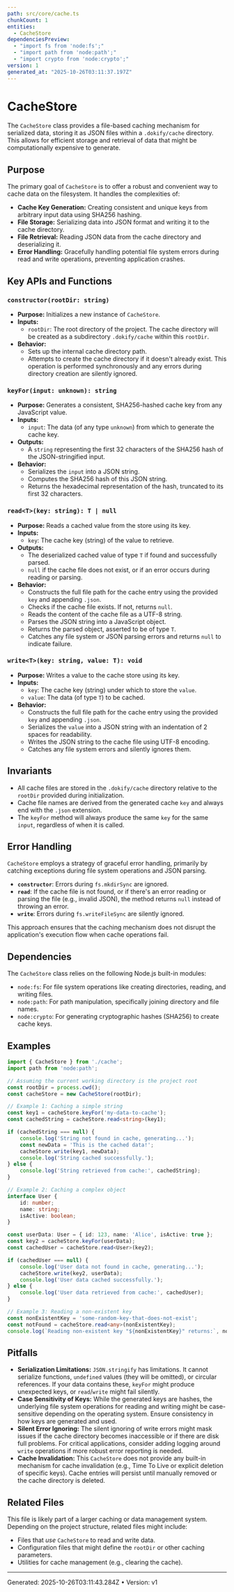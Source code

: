 ```yaml
---
path: src/core/cache.ts
chunkCount: 1
entities:
  - CacheStore
dependenciesPreview:
  - "import fs from 'node:fs';"
  - "import path from 'node:path';"
  - "import crypto from 'node:crypto';"
version: 1
generated_at: "2025-10-26T03:11:37.197Z"
---
```

# CacheStore

The `CacheStore` class provides a file-based caching mechanism for serialized data, storing it as JSON files within a `.dokify/cache` directory. This allows for efficient storage and retrieval of data that might be computationally expensive to generate.

## Purpose

The primary goal of `CacheStore` is to offer a robust and convenient way to cache data on the filesystem. It handles the complexities of:

*   **Cache Key Generation:** Creating consistent and unique keys from arbitrary input data using SHA256 hashing.
*   **File Storage:** Serializing data into JSON format and writing it to the cache directory.
*   **File Retrieval:** Reading JSON data from the cache directory and deserializing it.
*   **Error Handling:** Gracefully handling potential file system errors during read and write operations, preventing application crashes.

## Key APIs and Functions

### `constructor(rootDir: string)`

*   **Purpose:** Initializes a new instance of `CacheStore`.
*   **Inputs:**
    *   `rootDir`: The root directory of the project. The cache directory will be created as a subdirectory `.dokify/cache` within this `rootDir`.
*   **Behavior:**
    *   Sets up the internal cache directory path.
    *   Attempts to create the cache directory if it doesn't already exist. This operation is performed synchronously and any errors during directory creation are silently ignored.

### `keyFor(input: unknown): string`

*   **Purpose:** Generates a consistent, SHA256-hashed cache key from any JavaScript value.
*   **Inputs:**
    *   `input`: The data (of any type `unknown`) from which to generate the cache key.
*   **Outputs:**
    *   A `string` representing the first 32 characters of the SHA256 hash of the JSON-stringified input.
*   **Behavior:**
    *   Serializes the `input` into a JSON string.
    *   Computes the SHA256 hash of this JSON string.
    *   Returns the hexadecimal representation of the hash, truncated to its first 32 characters.

### `read<T>(key: string): T | null`

*   **Purpose:** Reads a cached value from the store using its key.
*   **Inputs:**
    *   `key`: The cache key (string) of the value to retrieve.
*   **Outputs:**
    *   The deserialized cached value of type `T` if found and successfully parsed.
    *   `null` if the cache file does not exist, or if an error occurs during reading or parsing.
*   **Behavior:**
    *   Constructs the full file path for the cache entry using the provided `key` and appending `.json`.
    *   Checks if the cache file exists. If not, returns `null`.
    *   Reads the content of the cache file as a UTF-8 string.
    *   Parses the JSON string into a JavaScript object.
    *   Returns the parsed object, asserted to be of type `T`.
    *   Catches any file system or JSON parsing errors and returns `null` to indicate failure.

### `write<T>(key: string, value: T): void`

*   **Purpose:** Writes a value to the cache store using its key.
*   **Inputs:**
    *   `key`: The cache key (string) under which to store the `value`.
    *   `value`: The data (of type `T`) to be cached.
*   **Behavior:**
    *   Constructs the full file path for the cache entry using the provided `key` and appending `.json`.
    *   Serializes the `value` into a JSON string with an indentation of 2 spaces for readability.
    *   Writes the JSON string to the cache file using UTF-8 encoding.
    *   Catches any file system errors and silently ignores them.

## Invariants

*   All cache files are stored in the `.dokify/cache` directory relative to the `rootDir` provided during initialization.
*   Cache file names are derived from the generated cache `key` and always end with the `.json` extension.
*   The `keyFor` method will always produce the same `key` for the same `input`, regardless of when it is called.

## Error Handling

`CacheStore` employs a strategy of graceful error handling, primarily by catching exceptions during file system operations and JSON parsing.

*   **`constructor`**: Errors during `fs.mkdirSync` are ignored.
*   **`read`**: If the cache file is not found, or if there's an error reading or parsing the file (e.g., invalid JSON), the method returns `null` instead of throwing an error.
*   **`write`**: Errors during `fs.writeFileSync` are silently ignored.

This approach ensures that the caching mechanism does not disrupt the application's execution flow when cache operations fail.

## Dependencies

The `CacheStore` class relies on the following Node.js built-in modules:

*   `node:fs`: For file system operations like creating directories, reading, and writing files.
*   `node:path`: For path manipulation, specifically joining directory and file names.
*   `node:crypto`: For generating cryptographic hashes (SHA256) to create cache keys.

## Examples

```typescript
import { CacheStore } from './cache';
import path from 'node:path';

// Assuming the current working directory is the project root
const rootDir = process.cwd();
const cacheStore = new CacheStore(rootDir);

// Example 1: Caching a simple string
const key1 = cacheStore.keyFor('my-data-to-cache');
const cachedString = cacheStore.read<string>(key1);

if (cachedString === null) {
    console.log('String not found in cache, generating...');
    const newData = 'This is the cached data!';
    cacheStore.write(key1, newData);
    console.log('String cached successfully.');
} else {
    console.log('String retrieved from cache:', cachedString);
}

// Example 2: Caching a complex object
interface User {
    id: number;
    name: string;
    isActive: boolean;
}

const userData: User = { id: 123, name: 'Alice', isActive: true };
const key2 = cacheStore.keyFor(userData);
const cachedUser = cacheStore.read<User>(key2);

if (cachedUser === null) {
    console.log('User data not found in cache, generating...');
    cacheStore.write(key2, userData);
    console.log('User data cached successfully.');
} else {
    console.log('User data retrieved from cache:', cachedUser);
}

// Example 3: Reading a non-existent key
const nonExistentKey = 'some-random-key-that-does-not-exist';
const notFound = cacheStore.read<any>(nonExistentKey);
console.log(`Reading non-existent key "${nonExistentKey}" returns:`, notFound); // Output: null
```

## Pitfalls

*   **Serialization Limitations:** `JSON.stringify` has limitations. It cannot serialize functions, `undefined` values (they will be omitted), or circular references. If your data contains these, `keyFor` might produce unexpected keys, or `read`/`write` might fail silently.
*   **Case Sensitivity of Keys:** While the generated keys are hashes, the underlying file system operations for reading and writing might be case-sensitive depending on the operating system. Ensure consistency in how keys are generated and used.
*   **Silent Error Ignoring:** The silent ignoring of write errors might mask issues if the cache directory becomes inaccessible or if there are disk full problems. For critical applications, consider adding logging around `write` operations if more robust error reporting is needed.
*   **Cache Invalidation:** This `CacheStore` does not provide any built-in mechanism for cache invalidation (e.g., Time To Live or explicit deletion of specific keys). Cache entries will persist until manually removed or the cache directory is deleted.

## Related Files

This file is likely part of a larger caching or data management system. Depending on the project structure, related files might include:

*   Files that *use* `CacheStore` to read and write data.
*   Configuration files that might define the `rootDir` or other caching parameters.
*   Utilities for cache management (e.g., clearing the cache).

---
Generated: 2025-10-26T03:11:43.284Z  •  Version: v1
